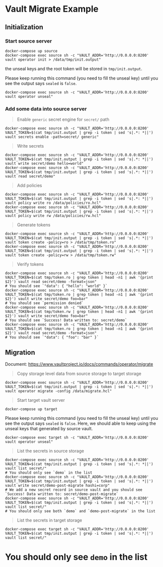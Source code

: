 # Vault Migrate Example

## Initialization

### Start source server

```shell
docker-compose up source
docker-compose exec source sh -c "VAULT_ADDR='http://0.0.0.0:8200' vault operator init > /data/tmp/init.output"
```

the unseal keys and the root token will be stored in `tmp/init.output`.

Please keep running this command (you need to fill the unseal key) until you see the output says `sealed` is `false`.

```shell
docker-compose exec source sh -c "VAULT_ADDR='http://0.0.0.0:8200' vault operator unseal"
```

### Add some data into source server

> Enable `generic` secret engine for `secret/` path

```shell
docker-compose exec source sh -c "VAULT_ADDR='http://0.0.0.0:8200' VAULT_TOKEN=$(cat tmp/init.output | grep -i token | sed 's|.*: *||') vault secrets enable -path=secret/ generic"
```

> Write secrets

```shell
docker-compose exec source sh -c "VAULT_ADDR='http://0.0.0.0:8200' VAULT_TOKEN=$(cat tmp/init.output | grep -i token | sed 's|.*: *||') vault write secret/demo hello=world"
docker-compose exec source sh -c "VAULT_ADDR='http://0.0.0.0:8200' VAULT_TOKEN=$(cat tmp/init.output | grep -i token | sed 's|.*: *||') vault read secret/demo"
```

> Add policies

```shell
docker-compose exec source sh -c "VAULT_ADDR='http://0.0.0.0:8200' VAULT_TOKEN=$(cat tmp/init.output | grep -i token | sed 's|.*: *||') vault policy write ro /data/policies/ro.hcl"
docker-compose exec source sh -c "VAULT_ADDR='http://0.0.0.0:8200' VAULT_TOKEN=$(cat tmp/init.output | grep -i token | sed 's|.*: *||') vault policy write rw /data/policies/rw.hcl"
```

> Generate tokens

```shell
docker-compose exec source sh -c "VAULT_ADDR='http://0.0.0.0:8200' VAULT_TOKEN=$(cat tmp/init.output | grep -i token | sed 's|.*: *||') vault token create -policy=ro > /data/tmp/token.ro"
docker-compose exec source sh -c "VAULT_ADDR='http://0.0.0.0:8200' VAULT_TOKEN=$(cat tmp/init.output | grep -i token | sed 's|.*: *||') vault token create -policy=rw > /data/tmp/token.rw"
```

> Verify tokens

```shell
docker-compose exec source sh -c "VAULT_ADDR='http://0.0.0.0:8200' VAULT_TOKEN=$(cat tmp/token.ro | grep token | head -n1 | awk '{print $2}') vault read secret/demo -format=json"
# You should see `"data": { "hello": "world" }`
docker-compose exec source sh -c "VAULT_ADDR='http://0.0.0.0:8200' VAULT_TOKEN=$(cat tmp/token.ro | grep token | head -n1 | awk '{print $2}') vault write secret/demo foo=bar"
# You should see `permission denied`
docker-compose exec source sh -c "VAULT_ADDR='http://0.0.0.0:8200' VAULT_TOKEN=$(cat tmp/token.rw | grep token | head -n1 | awk '{print $2}') vault write secret/demo foo=bar"
# You should see `Success! Data written to: secret/demo`
docker-compose exec source sh -c "VAULT_ADDR='http://0.0.0.0:8200' VAULT_TOKEN=$(cat tmp/token.ro | grep token | head -n1 | awk '{print $2}') vault read secret/demo -format=json"
# You should see `"data": { "foo": "bar" }`
```

## Migration

Document: https://www.vaultproject.io/docs/commands/operator/migrate

> Copy storage level data from source storage to target storage

```shell
docker-compose exec source sh -c "VAULT_ADDR='http://0.0.0.0:8200' VAULT_TOKEN=$(cat tmp/init.output | grep -i token | sed 's|.*: *||') vault operator migrate -config /data/migrate.hcl"
```

> Start target vault server

```shell
docker-compose up target
```

Please keep running this command (you need to fill the unseal key) until you see the output says `sealed` is `false`.
Here, we should able to keep using the unseal keys that generated by source vault.

```shell
docker-compose exec target sh -c "VAULT_ADDR='http://0.0.0.0:8200' vault operator unseal"
```

> List the secrets in source storage

```shell
docker-compose exec source sh -c "VAULT_ADDR='http://0.0.0.0:8200' VAULT_TOKEN=$(cat tmp/init.output | grep -i token | sed 's|.*: *||') vault list secret/"
# You should only see `demo` in the list
docker-compose exec source sh -c "VAULT_ADDR='http://0.0.0.0:8200' VAULT_TOKEN=$(cat tmp/init.output | grep -i token | sed 's|.*: *||') vault write secret/demo-post-migrate hashi=corp"
# We add a new secret record in source vault and you should see `Success! Data written to: secret/demo-post-migrate`
docker-compose exec source sh -c "VAULT_ADDR='http://0.0.0.0:8200' VAULT_TOKEN=$(cat tmp/init.output | grep -i token | sed 's|.*: *||') vault list secret/"
# You should only see both `demo` and `demo-post-migrate` in the list
```

> List the secrets in target storage

```shell
docker-compose exec target sh -c "VAULT_ADDR='http://0.0.0.0:8200' VAULT_TOKEN=$(cat tmp/init.output | grep -i token | sed 's|.*: *||') vault list secret/"
```
# You should only see `demo` in the list
